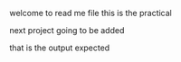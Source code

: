 welcome to read me file
this is the practical

next project going to be added

that is the output expected
